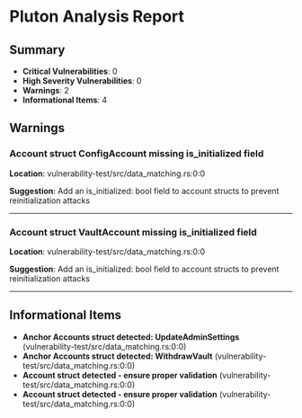 # Pluton Analysis Report

## Summary

- **Critical Vulnerabilities**: 0
- **High Severity Vulnerabilities**: 0
- **Warnings**: 2
- **Informational Items**: 4

## Warnings

### Account struct ConfigAccount missing is_initialized field

**Location**: vulnerability-test/src/data_matching.rs:0:0

**Suggestion**: Add an is_initialized: bool field to account structs to prevent reinitialization attacks

---

### Account struct VaultAccount missing is_initialized field

**Location**: vulnerability-test/src/data_matching.rs:0:0

**Suggestion**: Add an is_initialized: bool field to account structs to prevent reinitialization attacks

---

## Informational Items

- **Anchor Accounts struct detected: UpdateAdminSettings** (vulnerability-test/src/data_matching.rs:0:0)
- **Anchor Accounts struct detected: WithdrawVault** (vulnerability-test/src/data_matching.rs:0:0)
- **Account struct detected - ensure proper validation** (vulnerability-test/src/data_matching.rs:0:0)
- **Account struct detected - ensure proper validation** (vulnerability-test/src/data_matching.rs:0:0)
